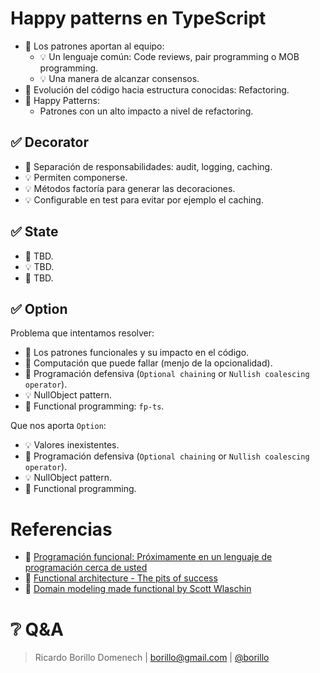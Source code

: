 # Happy patterns en TypeScript

- 🧠 Los patrones aportan al equipo:
  - 💡 Un lenguaje común: Code reviews, pair programming o MOB programming.
  - 💡 Una manera de alcanzar consensos.
- 🧠 Evolución del código hacia estructura conocidas: Refactoring.
- 🧠 Happy Patterns:
  - Patrones con un alto impacto a nivel de refactoring.

## ✅ Decorator

- 💩 Separación de responsabilidades: audit, logging, caching.
- 💡 Permiten componerse.
- 💡 Métodos factoría para generar las decoraciones.
- 💡 Configurable en test para evitar por ejemplo el caching.

## ✅ State

- 💩 TBD.
- 💡 TBD.
- 🧠 TBD.

## ✅ Option

Problema que intentamos resolver:

- 🧠 Los patrones funcionales y su impacto en el código.
- 🧠 Computación que puede fallar (menjo de la opcionalidad).
- 💩 Programación defensiva (`Optional chaining` or `Nullish coalescing operator`).
- 💡 NullObject pattern.
- 🧠 Functional programming: `fp-ts`.

Que nos aporta `Option`:

- 💡 Valores inexistentes.
- 💩 Programación defensiva (`Optional chaining` or `Nullish coalescing operator`).
- 💡 NullObject pattern.
- 🧠 Functional programming.

# Referencias

- 🎥 [Programación funcional: Próximamente en un lenguaje de programación cerca de usted](https://www.youtube.com/watch?v=y0GwxCDTJvA)
- 🎥 [Functional architecture - The pits of success](https://www.youtube.com/watch?v=US8QG9I1XW0)
- 📖 [Domain modeling made functional by Scott Wlaschin](https://www.goodreads.com/book/show/39021550-domain-modeling-made-functional)

# ❔ Q&A

> Ricardo Borillo Domenech | <borillo@gmail.com> | [@borillo](https://twitter.com/borillo)
